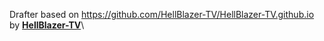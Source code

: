 Drafter based on https://github.com/HellBlazer-TV/HellBlazer-TV.github.io by [**HellBlazer-TV**](https://github.com/HellBlazer-TV)\
